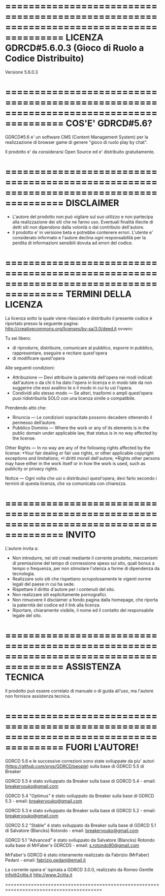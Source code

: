 ========================================================================================
LICENZA GDRCD#5.6.0.3 (Gioco di Ruolo a Codice Distribuito)
========================================================================================

Versione 5.6.0.3


========================================================================================
COS'E' GDRCD#5.6?
========================================================================================

GDRCD#5.6 e' un software CMS (Content Management System) per la realizzazione
di browser game di genere "gioco di ruolo play by chat".

Il prodotto e' da considerarsi Open Source ed e' distribuito gratuitamente.


========================================================================================
DISCLAIMER
========================================================================================

* L'autore del prodotto non può vigilare sul suo utilizzo e non partecipa alla realizzazione dei siti che ne fanno uso. Eventuali finalità illecite di detti siti non dipendono dalla volontà o dal contributo dell'autore.
* Il prodotto e' in versione beta e potrebbe contenere errori. L'utente e' considerato informato e l'autore declina ogni responsabilità per la perdita di informazioni sensibili dovuta ad errori del codice.


========================================================================================
TERMINI DELLA LICENZA
========================================================================================

La licenza sotto la quale viene rilasciato e distribuito il presente codice è riportato presso la seguente pagina: http://creativecommons.org/licenses/by-sa/3.0/deed.it
ovvero:

Tu sei libero:
* di riprodurre, distribuire, comunicare al pubblico, esporre in pubblico, rappresentare, eseguire e recitare quest'opera
* di modificare quest'opera

Alle seguenti condizioni:
* Attribuzione — Devi attribuire la paternità dell'opera nei modi indicati dall'autore o da chi ti ha dato l'opera in licenza e in modo tale da non suggerire che essi avallino te o il modo in cui tu usi l'opera.
* Condividi allo stesso modo — Se alteri, trasformi o ampli quest’opera  puoi ridistribuirla SOLO con una licenza simile o compatibile.

Prendendo atto che:
* Rinuncia — Le condizioni sopracitate possono decadere ottenendo il permesso dell’autore.
* Pubblico Dominio — Where the work or any of its elements is in the public domain under applicable law, that status is in no way affected by the license.

Other Rights — In no way are any of the following rights affected by the license:
*Your fair dealing or fair use rights, or other applicable copyright exceptions and limitations;
*I diritti morali dell'autore;
*Rights other persons may have either in the work itself or in how the work is used, such as publicity or privacy rights.

Notice — Ogni volta che usi o distribuisci quest'opera, devi farlo secondo i termini di questa licenza, che va comunicata con chiarezza.


========================================================================================
INVITO
========================================================================================

L'autore invita a:

* Non introdurre, nei siti creati mediante il corrente prodotto, meccanismi di premiazione del tempo di connessione speso sul sito, quali bonus a tempo o frequenza, per non stimolare l'utenza a forme di dipendenza da tecnologia.
* Realizzare solo siti che rispettano scrupolosamente le vigenti norme legali del paese in cui ha sede.
* Rispettare il diritto d'autore per i contenuti del sito.
* Non realizzare siti esplicitamente pornografici.
* Non rimuovere il disclaimer a fondo pagina dalla homepage, che riporta la paternità del codice ed il link alla licenza.
* Riportare, chiaramente visibile, il nome ed il contatto del responsabile legale del sito.


========================================================================================
ASSISTENZA TECNICA
========================================================================================

Il prodotto può essere correlato di manuale o di guida all'uso, ma l'autore non fornisce assistenza tecnica.

========================================================================================
FUORI L'AUTORE!
========================================================================================

GDRCD 5.6 e le successive correzioni sono state sviluppate da piu' autori (https://github.com/orgs/GDRCD/people) sulla base di GDRCD 5.5 di Breaker

GDRCD 5.5 è stato sviluppato da Breaker sulla base di GDRCD 5.4 - email: breakeryouko@gmail.com

GDRCD 5.4 "Optimus" è stato sviluppato da Breaker sulla base di GDRCD 5.3 - email: breakeryouko@gmail.com

GDRCD 5.3 è stato sviluppato da Breaker sulla base di GDRCD 5.2 - email: breakeryouko@gmail.com

GDRCD 5.2 "Stable" è stato sviluppato da Breaker sulla base di GDRCD 5.1 di Salvatore (Blancks) Rotondo - email: breakeryouko@gmail.com

GDRCD 5.1 "Advanced" è stato sviluppato da Salvatore (Blancks) Rotondo sulla base di MrFaber's GDRCD5 - email: s.rotondo90@gmail.com

MrFaber's GDRCD è stato interamente realizzato da Fabrizio (MrFaber) Pedani - email: fabrizio.pedani@email.it

La corrente opera e' ispirata a GDRCD 3.0.0, realizzato da Romeo Gentile info@2citta.it http://www.2citta.it

========================================================================================
